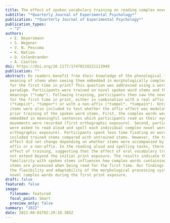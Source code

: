 ```yaml
---
title: The effect of spoken vocabulary training on reading complex novel words
subtitle: "*Quarterly Journal of Experimental Psychology*"
publication: "*Quarterly Journal of Experimental Psychology*"
publication_types:
  - "2"
authors:
  - E. Beyersmann
  - S. Wegener
  - V. N. Pescuma
  - K. Nation
  - D. Colenbrander
  - A. Castles
doi: https://doi.org/10.1177/17470218221113949
publication: ""
abstract: Do readers benefit from their knowledge of the phonological form and
  meaning of stems when seeing them embedded in morphologically complex words
  for the first time in print? This question was addressed using a word learning
  paradigm. Participants were trained on novel spoken word stems and their
  meanings ("tump"). Following training, participants then saw the novel stems
  for the first time in print, either in combination with a real affix
  (*tumpist*, *tumpor*) or with a non-affix (*tumpel*, *tumpain*). Untrained
  items were also included to test whether the affix effect was modulated by the
  prior training of the spoken word stems. First, the complex words were
  embedded in meaningful sentences which participants read as their eye
  movements were recorded (first orthographic exposure). Second, participants
  were asked to read aloud and spell each individual complex novel word (second
  orthographic exposure). Participants spent less time fixating on words that
  included trained stems compared with untrained stems. However, the training
  effect did not change depending on whether stems were accompanied by a real
  affix or a non-affix. In the reading aloud and spelling tasks, there was no
  effect of training, suggesting that the effect of oral vocabulary training did
  not extend beyond the initial print exposure. The results indicate that
  familiarity with spoken stems influences how complex words containing those
  stems are processed when being read for the first time. Our findings highlight
  the flexibility and adaptability of the morphological processing system to
  novel complex words during the first print exposure.
draft: false
featured: false
image:
  filename: featured
  focal_point: Smart
  preview_only: false
summary: "2022"
date: 2022-08-01T02:29:10.385Z
---
```

